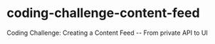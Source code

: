# coding-challenge-content-feed
Coding Challenge: Creating a Content Feed -- From private API to UI
